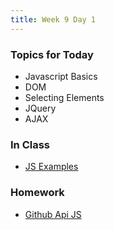 ```yaml
---
title: Week 9 Day 1
---
```


### Topics for Today
* Javascript Basics
* DOM
* Selecting Elements
* JQuery
* AJAX

### In Class
* [JS Examples](https://github.com/tiy-lv-python-2015-06/javascript-inclass)

### Homework
* [Github Api JS](https://github.com/tiy-lv-python-2015-06/github-api-js) 
